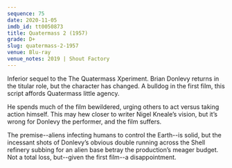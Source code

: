 ```yaml
---
sequence: 75
date: 2020-11-05
imdb_id: tt0050873
title: Quatermass 2 (1957)
grade: D+
slug: quatermass-2-1957
venue: Blu-ray
venue_notes: 2019 | Shout Factory
---
```


Inferior sequel to the <span data-imdb-id="tt0049646">The Quatermass Xperiment</span>. Brian Donlevy returns in the titular role, but the character has changed. A bulldog in the first film, this script affords Quatermass little agency.

<!-- end -->

He spends much of the film bewildered, urging others to act versus taking action himself. This may hew closer to writer Nigel Kneale’s vision, but it’s wrong for Donlevy the performer, and the film suffers.

The premise--aliens infecting humans to control the Earth--is solid, but the incessant shots of Donlevy’s obvious double running across the Shell refinery subbing for an alien base betray the production’s meager budget. Not a total loss, but--given the first film--a disappointment.
